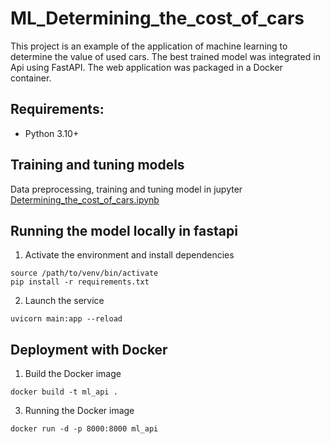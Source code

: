 # ML_Determining_the_cost_of_cars
This project is an example of the application of machine learning to determine the value of used cars. 
The best trained model was integrated in Api using FastAPI. The web application was packaged in a Docker container.

## Requirements:
* Python 3.10+

## Training and tuning models
Data preprocessing, training and tuning model in jupyter [Determining_the_cost_of_cars.ipynb](https://github.com/Vladruss/ML_Determining_the_cost_of_cars/blob/main/Determining_the_cost_of_cars.ipynb)

## Running the model locally in fastapi
1. Activate the environment and install dependencies
```
source /path/to/venv/bin/activate
pip install -r requirements.txt
```
2. Launch the service
```
uvicorn main:app --reload
```

## Deployment with Docker
1. Build the Docker image
```
docker build -t ml_api .
```
3. Running the Docker image
```
docker run -d -p 8000:8000 ml_api
```
